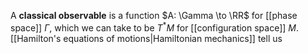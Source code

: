 A **classical observable** is a function $A: \Gamma \to \RR$ for [[phase space]] $\Gamma$, which we can take to be $T^*M$ for [[configuration space]] $M$. [[Hamilton's equations of motions|Hamiltonian mechanics]] tell us